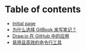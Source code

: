 # Table of contents

* [Initial page](README.md)
* [为什么选择 GitBook 来写笔记？](wei-shen-me-xuan-ze-gitbook-lai-xie-bi-ji.md)
* [Draw.io 在 GitHub 中的应用](draw.io-zai-github-zhong-de-ying-yong.md)
* [易用且高效的命令行工具](yi-yong-qie-gao-xiao-de-ming-ling-hang-gong-ju.md)

